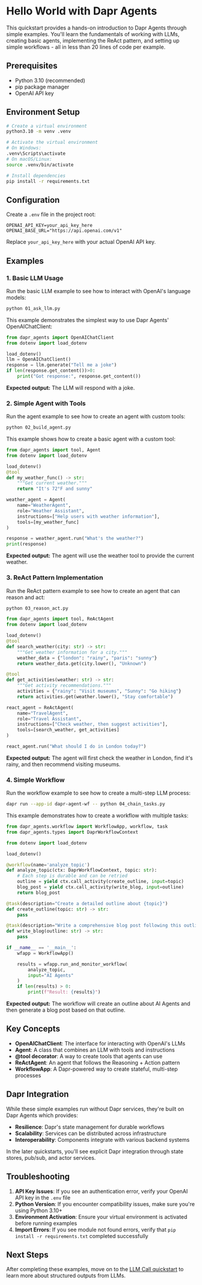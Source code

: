 # Hello World with Dapr Agents

This quickstart provides a hands-on introduction to Dapr Agents through simple examples. You'll learn the fundamentals of working with LLMs, creating basic agents, implementing the ReAct pattern, and setting up simple workflows - all in less than 20 lines of code per example.

## Prerequisites

- Python 3.10 (recommended)
- pip package manager
- OpenAI API key

## Environment Setup

```bash
# Create a virtual environment
python3.10 -m venv .venv

# Activate the virtual environment 
# On Windows:
.venv\Scripts\activate
# On macOS/Linux:
source .venv/bin/activate

# Install dependencies
pip install -r requirements.txt
```

## Configuration

Create a `.env` file in the project root:

```env
OPENAI_API_KEY=your_api_key_here
OPENAI_BASE_URL="https://api.openai.com/v1"
```

Replace `your_api_key_here` with your actual OpenAI API key.

## Examples

### 1. Basic LLM Usage

Run the basic LLM example to see how to interact with OpenAI's language models:

<!-- STEP
name: Run basic LLM example
expected_stdout_lines:
  - "Got response:"
timeout_seconds: 30
output_match_mode: substring
-->
```bash
python 01_ask_llm.py
```
<!-- END_STEP -->

This example demonstrates the simplest way to use Dapr Agents' OpenAIChatClient:

```python
from dapr_agents import OpenAIChatClient
from dotenv import load_dotenv

load_dotenv()
llm = OpenAIChatClient()
response = llm.generate("Tell me a joke")
if len(response.get_content())>0:
    print("Got response:", response.get_content())

```

**Expected output:** The LLM will respond with a joke.

### 2. Simple Agent with Tools

Run the agent example to see how to create an agent with custom tools:

<!-- STEP
name: Run simple agent with tools example
expected_stdout_lines:
  - "user:"
  - "What's the weather?"
  - "assistant:"
  - "Function name: MyWeatherFunc"
  - "MyWeatherFunc(tool)"
  - "It's 72°F and sunny"
  - "assistant:"
  - "The current weather is 72°F and sunny."
timeout_seconds: 30
output_match_mode: substring
-->
```bash
python 02_build_agent.py
```
<!-- END_STEP -->

This example shows how to create a basic agent with a custom tool:

```python
from dapr_agents import tool, Agent
from dotenv import load_dotenv

load_dotenv()
@tool
def my_weather_func() -> str:
    """Get current weather."""
    return "It's 72°F and sunny"

weather_agent = Agent(
    name="WeatherAgent",
    role="Weather Assistant",
    instructions=["Help users with weather information"],
    tools=[my_weather_func]
)

response = weather_agent.run("What's the weather?")
print(response)
```

**Expected output:** The agent will use the weather tool to provide the current weather.

### 3. ReAct Pattern Implementation

Run the ReAct pattern example to see how to create an agent that can reason and act:

<!-- STEP
name: Run simple agent with tools example
expected_stdout_lines:
  - "user:"
  - "What should I do in London today?"
  - "Thought:"
  - 'Action: {"name": "SearchWeather", "arguments": {"city": "London"}}'
  - "Observation: rainy"
  - "Thought:"
  - 'Action: {"name": "GetActivities", "arguments": {"weather": "rainy"}}'
  - "Observation: Visit museums"
  - "Thought:"
  - "assistant:"
  - "Result:"
timeout_seconds: 30
output_match_mode: substring
-->
```bash
python 03_reason_act.py
```
<!-- END_STEP -->

```python
from dapr_agents import tool, ReActAgent
from dotenv import load_dotenv

load_dotenv()
@tool
def search_weather(city: str) -> str:
    """Get weather information for a city."""
    weather_data = {"london": "rainy", "paris": "sunny"}
    return weather_data.get(city.lower(), "Unknown")

@tool
def get_activities(weather: str) -> str:
    """Get activity recommendations."""
    activities = {"rainy": "Visit museums", "Sunny": "Go hiking"}
    return activities.get(weather.lower(), "Stay comfortable")

react_agent = ReActAgent(
    name="TravelAgent",
    role="Travel Assistant",
    instructions=["Check weather, then suggest activities"],
    tools=[search_weather, get_activities]
)

react_agent.run("What should I do in London today?")
```

**Expected output:** The agent will first check the weather in London, find it's rainy, and then recommend visiting museums.

### 4. Simple Workflow

Run the workflow example to see how to create a multi-step LLM process:

<!-- STEP
name: Run a simple workflow example
expected_stdout_lines:
  - "Outline:"
  - "Blog post:"
  - "Result:"
output_match_mode: substring
-->
```bash
dapr run --app-id dapr-agent-wf -- python 04_chain_tasks.py
```
<!-- END_STEP -->

This example demonstrates how to create a workflow with multiple tasks:

```python
from dapr_agents.workflow import WorkflowApp, workflow, task
from dapr_agents.types import DaprWorkflowContext

from dotenv import load_dotenv

load_dotenv()

@workflow(name='analyze_topic')
def analyze_topic(ctx: DaprWorkflowContext, topic: str):
    # Each step is durable and can be retried
    outline = yield ctx.call_activity(create_outline, input=topic)
    blog_post = yield ctx.call_activity(write_blog, input=outline)
    return blog_post

@task(description="Create a detailed outline about {topic}")
def create_outline(topic: str) -> str:
    pass

@task(description="Write a comprehensive blog post following this outline: {outline}")
def write_blog(outline: str) -> str:
    pass

if __name__ == '__main__':
    wfapp = WorkflowApp()

    results = wfapp.run_and_monitor_workflow(
        analyze_topic,
        input="AI Agents"
    )
    if len(results) > 0:
        print(f"Result: {results}")

```

**Expected output:** The workflow will create an outline about AI Agents and then generate a blog post based on that outline.

## Key Concepts

- **OpenAIChatClient**: The interface for interacting with OpenAI's LLMs
- **Agent**: A class that combines an LLM with tools and instructions
- **@tool decorator**: A way to create tools that agents can use
- **ReActAgent**: An agent that follows the Reasoning + Action pattern
- **WorkflowApp**: A Dapr-powered way to create stateful, multi-step processes

## Dapr Integration

While these simple examples run without Dapr services, they're built on Dapr Agents which provides:

- **Resilience**: Dapr's state management for durable workflows
- **Scalability**: Services can be distributed across infrastructure
- **Interoperability**: Components integrate with various backend systems

In the later quickstarts, you'll see explicit Dapr integration through state stores, pub/sub, and actor services.

## Troubleshooting

1. **API Key Issues**: If you see an authentication error, verify your OpenAI API key in the `.env` file
2. **Python Version**: If you encounter compatibility issues, make sure you're using Python 3.10+
3. **Environment Activation**: Ensure your virtual environment is activated before running examples
4. **Import Errors**: If you see module not found errors, verify that `pip install -r requirements.txt` completed successfully

## Next Steps

After completing these examples, move on to the [LLM Call quickstart](../llm_call_open_ai) to learn more about structured outputs from LLMs.